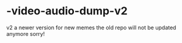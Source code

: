 # -video-audio-dump-v2
v2 a newer version for new memes the old repo will not be updated anymore sorry! 
